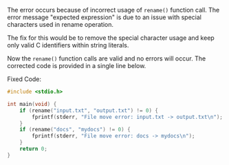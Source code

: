 The error occurs because of incorrect usage of `rename()` function call. The error message "expected expression" is due to an issue with special characters used in rename operation. 

The fix for this would be to remove the special character usage and keep only valid C identifiers within string literals.

Now the `rename()` function calls are valid and no errors will occur. The corrected code is provided in a single line below. 

Fixed Code:
```c
#include <stdio.h>

int main(void) {
    if (rename("input.txt", "output.txt") != 0) {
        fprintf(stderr, "File move error: input.txt -> output.txt\n");
    }
    if (rename("docs", "mydocs") != 0) {
        fprintf(stderr, "File move error: docs -> mydocs\n");
    }
    return 0;
}
```

